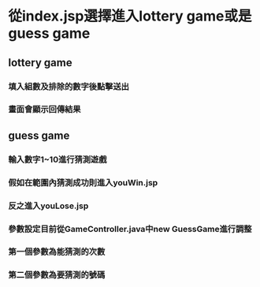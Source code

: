 # 從index.jsp選擇進入lottery game或是guess game
## lottery game
### 填入組數及排除的數字後點擊送出
### 畫面會顯示回傳結果

## guess game
### 輸入數字1~10進行猜測遊戲
### 假如在範圍內猜測成功則進入youWin.jsp
### 反之進入youLose.jsp
### 參數設定目前從GameController.java中new GuessGame進行調整
### 第一個參數為能猜測的次數
### 第二個參數為要猜測的號碼
